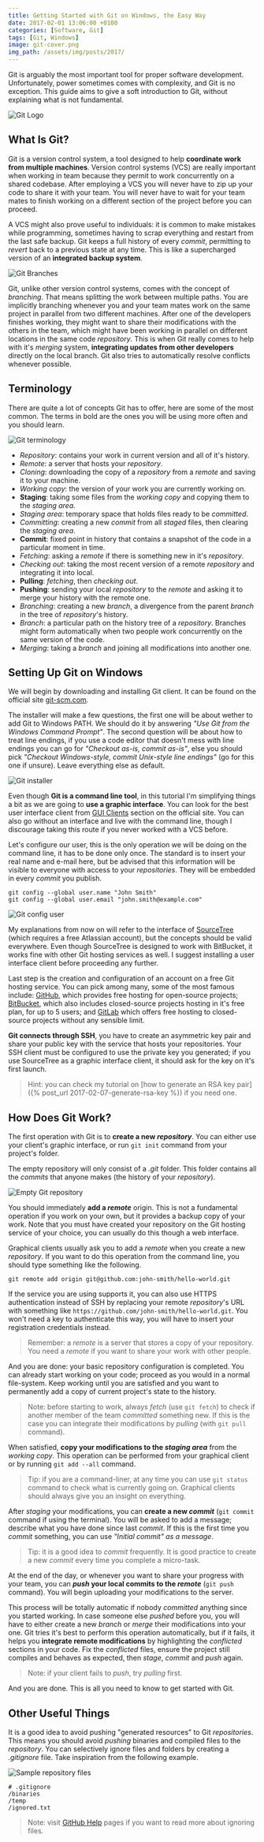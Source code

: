 ```yaml
---
title: Getting Started with Git on Windows, the Easy Way
date: 2017-02-01 13:06:00 +0100
categories: [Software, Git]
tags: [Git, Windows]
image: git-cover.png
img_path: /assets/img/posts/2017/
---
```


Git is arguably the most important tool for proper software development. Unfortunately, power sometimes comes with complexity, and Git is no exception. This guide aims to give a soft introduction to Git, without explaining what is not fundamental.

![Git Logo](git-logo.png)

## What Is Git?

Git is a version control system, a tool designed to help **coordinate work from multiple machines**. Version control systems (VCS) are really important when working in team because they permit to work concurrently on a shared codebase. After employing a VCS you will never have to zip up your code to share it with your team. You will never have to wait for your team mates to finish working on a different section of the project before you can proceed.

A VCS might also prove useful to individuals: it is common to make mistakes while programming, sometimes having to scrap everything and restart from the last safe backup. Git keeps a full history of every *commit*, permitting to *revert* back to a previous state at any time. This is like a supercharged version of an **integrated backup system**.

![Git Branches](git-branches.png)

Git, unlike other version control systems, comes with the concept of *branching*. That means splitting the work between multiple paths. You are implicitly branching whenever you and your team mates work on the same project in parallel from two different machines. After one of the developers finishes working, they might want to share their modifications with the others in the team, which might have been working in parallel on different locations in the same code *repository*. This is when Git really comes to help with it's *merging* system, **integrating updates from other developers** directly on the local branch. Git also tries to automatically resolve conflicts whenever possible.

## Terminology

There are quite a lot of concepts Git has to offer, here are some of the most common. The terms in bold are the ones you will be using more often and you should learn.

![Git terminology](git-terminology.png)

* *Repository*: contains your work in current version and all of it's history.
* *Remote*: a server that hosts your *repository*.
* *Cloning*: downloading the copy of a *repository* from a *remote* and saving it to your machine.
* *Working copy*: the version of your work you are currently working on.
* **Staging**: taking some files from the *working copy* and copying them to the *staging area*.
* *Staging area*: temporary space that holds files ready to be *committed*.
* *Committing*: creating a new *commit* from all *staged* files, then clearing the *staging area*.
* **Commit**: fixed point in history that contains a snapshot of the code in a particular moment in time.
* *Fetching*: asking a *remote* if there is something new in it's *repository*.
* *Checking out*: taking the most recent version of a remote *repository* and integrating it into local.
* **Pulling**: *fetching*, then *checking out*.
* **Pushing**: sending your local *repository* to the *remote* and asking it to merge your history with the remote one.
* *Branching*: creating a new *branch*, a divergence from the parent *branch* in the tree of *repository*'s history.
* *Branch*: a particular path on the history tree of a *repository*. Branches might form automatically when two people work concurrently on the same version of the code.
* *Merging*: taking a *branch* and joining all modifications into another one.

## Setting Up Git on Windows

We will begin by downloading and installing Git client. It can be found on the official site [git-scm.com](https://git-scm.com/).

The installer will make a few questions, the first one will be about wether to add Git to Windows PATH. We should do it by answering *"Use Git from the Windows Command Prompt"*. The second question will be about how to treat line endings, if you use a code editor that doesn't mess with line endings you can go for *"Checkout as-is, commit as-is"*, else you should pick *"Checkout Windows-style, commit Unix-style line endings"* (go for this one if unsure). Leave everything else as default.

![Git installer](git-setup.png)

Even though **Git is a command line tool**, in this tutorial I'm simplifying things a bit as we are going to **use a graphic interface**. You can look for the best user interface client from [GUI Clients](https://git-scm.com/downloads/guis) section on the official site. You can also go without an interface and live with the command line, though I discourage taking this route if you never worked with a VCS before.

Let's configure our user, this is the only operation we will be doing on the command line, it has to be done only once. The standard is to insert your real name and e-mail here, but be advised that this information will be visible to everyone with access to your *repositories*. They will be embedded in every *commit* you publish.

```
git config --global user.name "John Smith"
git config --global user.email "john.smith@example.com"
```

![Git config user](git-config-user.png)

My explanations from now on will refer to the interface of [SourceTree](https://www.sourcetreeapp.com/) (which requires a free Atlassian account), but the concepts should be valid everywhere. Even though SourceTree is designed to work with BitBucket, it works fine with other Git hosting services as well. I suggest installing a user interface client before proceeding any further.

Last step is the creation and configuration of an account on a free Git hosting service. You can pick among many, some of the most famous include: [GitHub](https://github.com/), which provides free hosting for open-source projects; [BitBucket](https://bitbucket.org), which also includes closed-source projects hosting in it's free plan, for up to 5 users; and [GitLab](https://gitlab.com/) which offers free hosting to closed-source projects without any sensible limit.

**Git connects through SSH**, you have to create an asymmetric key pair and share your public key with the service that hosts your repositories. Your SSH client must be configured to use the private key you generated; if you use SourceTree as a graphic interface client, it should ask for the key on it's first launch.

> Hint: you can check my tutorial on [how to generate an RSA key pair]({% post_url 2017-02-07-generate-rsa-key %}) if you need one.

## How Does Git Work?

The first operation with Git is to **create a new *repository***. You can either use your client's graphic interface, or run `git init` command from your project's folder.

The empty repository will only consist of a *.git* folder. This folder contains all the *commits* that anyone makes (the history of your *repository*).

![Empty Git repository](git-empty-repository.png)

You should immediately **add a *remote*** origin. This is not a fundamental operation if you work on your own, but it provides a backup copy of your work. Note that you must have created your repository on the Git hosting service of your choice, you can usually do this though a web interface.

Graphical clients usually ask you to add a *remote* when you create a new *repository*. If you want to do this operation from the command line, you should type something like the following.

```
git remote add origin git@github.com:john-smith/hello-world.git
```

If the service you are using supports it, you can also use HTTPS authentication instead of SSH by replacing your remote *repository*'s URL with something like `https://github.com/john-smith/hello-world.git`. You won't need a key to authenticate this way, you will have to insert your registration credentials instead.

> Remember: a *remote* is a server that stores a copy of your repository. You need a *remote* if you want to share your work with other people.

And you are done: your basic repository configuration is completed. You can already start working on your code; proceed as you would in a normal file-system. Keep working until you are satisfied and you want to permanently add a copy of current project's state to the history.

> Note: before starting to work, always *fetch* (use `git fetch`) to check if another member of the team *committed* something new. If this is the case you can integrate their modifications by *pulling* (with `git pull` command).

When satisfied, **copy your modifications to the *staging area*** from the *working copy*. This operation can be performed from your graphical client or by running `git add --all` command.

> Tip: if you are a command-liner, at any time you can use `git status` command to check what is currently going on. Graphical clients should always give you an insight on everything.

After *staging* your modifications, you can **create a new *commit*** (`git commit` command if using the terminal). You will be asked to add a message; describe what you have done since last *commit*. If this is the first time you *commit* something, you can use *"Initial commit" as a message*.

> Tip: it is a good idea to *commit* frequently. It is good practice to create a new *commit* every time you complete a micro-task.

At the end of the day, or whenever you want to share your progress with your team, you can ***push* your local commits to the *remote*** (`git push` command). You will begin uploading your modifications to the server.

This process will be totally automatic if nobody *committed* anything since you started working. In case someone else *pushed* before you, you will have to either create a new *branch* or *merge* their modifications into your one. Git tries it's best to perform this operation automatically, but if it fails, it helps you **integrate remote modifications** by highlighting the *conflicted* sections in your code. Fix the *conflicted* files, ensure the project still compiles and behaves as expected, then *stage*, *commit* and *push* again.

> Note: if your client fails to *push*, try *pulling* first.

And you are done. This is all you need to know to get started with Git.

## Other Useful Things

It is a good idea to avoid pushing "generated resources" to Git *repositories*. This means you should avoid *pushing* binaries and compiled files to the *repository*. You can selectively ignore files and folders by creating a *.gitignore* file. Take inspiration from the following example.

![Sample repository files](git-hello-world.png)

```
# .gitignore
/binaries
/temp
/ignored.txt
```

> Note: visit [GitHub Help](https://help.github.com/articles/ignoring-files/) pages if you want to read more about ignoring files.
